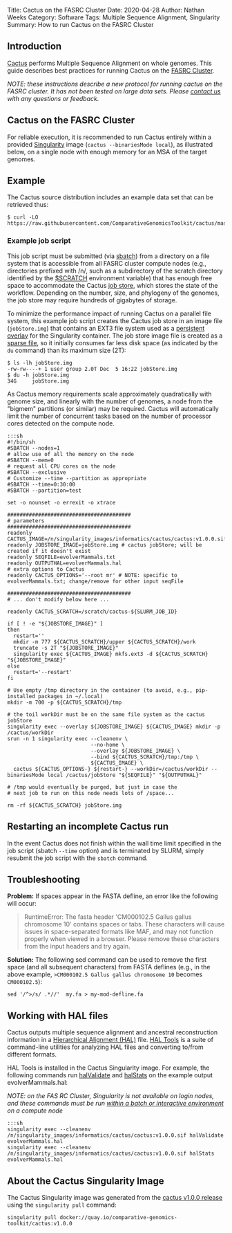 Title: Cactus on the FASRC Cluster
Date: 2020-04-28
Author: Nathan Weeks
Category: Software
Tags: Multiple Sequence Alignment, Singularity
Summary: How to run Cactus on the FASRC Cluster

## Introduction

[Cactus](https://github.com/ComparativeGenomicsToolkit/cactus) performs Multiple Sequence Alignment on whole genomes.
This guide describes best practices for running Cactus on the [FASRC Cluster](https://www.rc.fas.harvard.edu/cluster/).

*NOTE: these instructions describe a new protocol for running cactus on the FASRC cluster.
 It has not been tested on large data sets.
 Please [contact us](pages/about) with any questions or feedback.*

## Cactus on the FASRC Cluster

For reliable execution, it is recommended to run Cactus entirely within a provided [Singularity](https://docs.rc.fas.harvard.edu/kb/singularity-on-the-cluster/) image (`cactus --binariesMode local`), as illustrated below, on a single node with enough memory for an MSA of the target genomes.

## Example

The Cactus source distribution includes an example data set that can be retrieved thus:

```
$ curl -LO https://raw.githubusercontent.com/ComparativeGenomicsToolkit/cactus/master/examples/evolverMammals.txt
```

### Example job script

This job script must be submitted (via [sbatch](https://docs.rc.fas.harvard.edu/kb/running-jobs/#Submitting_batch_jobs_using_the_sbatch_command)) from a directory on a file system that is accessible from all FASRC cluster compute nodes (e.g., directories prefixed with /n/, such as a subdirectory of the scratch directory identified by the [$SCRATCH](https://docs.rc.fas.harvard.edu/kb/policy-scratch/) environment variable) that has enough free space to accommodate the Cactus [job store](https://toil.readthedocs.io/en/latest/running/introduction.html#job-store), which stores the state of the workflow.
Depending on the number, size, and phylogeny of the genomes, the job store may require hundreds of gigabytes of storage.

To minimize the performance impact of running Cactus on a parallel file system, this example job script creates the Cactus job store in an image file (`jobStore.img`) that contains an EXT3 file system used as a [persistent overlay](https://sylabs.io/guides/3.5/user-guide/persistent_overlays.html) for the Singularity container.
The job store image file is created as a [sparse file](https://en.wikipedia.org/wiki/Sparse_file), so it initially consumes far less disk space (as indicated by the `du` command) than its maximum size (2T):

```
$ ls -lh jobStore.img
-rw-rw----+ 1 user group 2.0T Dec  5 16:22 jobStore.img
$ du -h jobStore.img
34G     jobStore.img
```

As Cactus memory requirements scale approximately quadratically with genome size, and linearly with the number of genomes, a node from the "bigmem" partitions (or similar) may be required.
Cactus will automatically limit the number of concurrent tasks based on the number of processor cores detected on the compute node.

    :::sh
    #!/bin/sh
    #SBATCH --nodes=1
    # allow use of all the memory on the node
    #SBATCH --mem=0
    # request all CPU cores on the node
    #SBATCH --exclusive
    # Customize --time --partition as appropriate
    #SBATCH --time=0:30:00
    #SBATCH --partition=test
    
    set -o nounset -o errexit -o xtrace
    
    ########################################
    # parameters
    ########################################
    readonly CACTUS_IMAGE=/n/singularity_images/informatics/cactus/cactus:v1.0.0.sif
    readonly JOBSTORE_IMAGE=jobStore.img # cactus jobStore; will be created if it doesn't exist
    readonly SEQFILE=evolverMammals.txt
    readonly OUTPUTHAL=evolverMammals.hal
    # extra options to Cactus
    readonly CACTUS_OPTIONS='--root mr' # NOTE: specific to evolverMammals.txt; change/remove for other input seqFile
    
    ########################################
    # ... don't modify below here ...
    
    readonly CACTUS_SCRATCH=/scratch/cactus-${SLURM_JOB_ID}
    
    if [ ! -e "${JOBSTORE_IMAGE}" ]
    then
      restart=''
      mkdir -m 777 ${CACTUS_SCRATCH}/upper ${CACTUS_SCRATCH}/work
      truncate -s 2T "${JOBSTORE_IMAGE}"
      singularity exec ${CACTUS_IMAGE} mkfs.ext3 -d ${CACTUS_SCRATCH} "${JOBSTORE_IMAGE}"
    else
      restart='--restart'
    fi
    
    # Use empty /tmp directory in the container (to avoid, e.g., pip-installed packages in ~/.local)
    mkdir -m 700 -p ${CACTUS_SCRATCH}/tmp
    
    # the toil workDir must be on the same file system as the cactus jobStore
    singularity exec --overlay ${JOBSTORE_IMAGE} ${CACTUS_IMAGE} mkdir -p /cactus/workDir
    srun -n 1 singularity exec --cleanenv \
                               --no-home \
                               --overlay ${JOBSTORE_IMAGE} \
                               --bind ${CACTUS_SCRATCH}/tmp:/tmp \
                               ${CACTUS_IMAGE} \
      cactus ${CACTUS_OPTIONS-} ${restart-} --workDir=/cactus/workDir --binariesMode local /cactus/jobStore "${SEQFILE}" "${OUTPUTHAL}"
    
    # /tmp would eventually be purged, but just in case the
    # next job to run on this node needs lots of /space...
    
    rm -rf ${CACTUS_SCRATCH} jobStore.img

## Restarting an incomplete Cactus run

In the event Cactus does not finish within the wall time limit specified in the job script (sbatch `--time` option) and is terminated by SLURM, simply resubmit the job script with the `sbatch` command.

## Troubleshooting

**Problem:** If spaces appear in the FASTA defline, an error like the following will occur:

> RuntimeError: The fasta header 'CM000102.5 Gallus gallus chromosome 10' contains spaces or tabs. These characters will cause issues in space-separated formats like MAF, and may not function properly when viewed in a browser. Please remove these characters from the input headers and try again.

**Solution:** The following sed command can be used to remove the first space (and all subsequent characters) from FASTA deflines (e.g., in the above example, `>CM000102.5 Gallus gallus chromosome 10` becomes `CM000102.5`):

```
sed '/^>/s/ .*//'  my.fa > my-mod-defline.fa
```

## Working with HAL files

Cactus outputs multiple sequence alignment and ancestral reconstruction information in a [Hierarchical Alignment (HAL)](https://github.com/ComparativeGenomicsToolkit/hal/blob/master/README.md) file.
[HAL Tools](https://github.com/ComparativeGenomicsToolkit/hal/blob/master/README.md#hal-tools) is a suite of command-line utilities for analyzing HAL files and converting to/from different formats.

HAL Tools is installed in the Cactus Singularity image.
For example, the following commands run [halValidate](https://github.com/ComparativeGenomicsToolkit/hal/blob/master/README.md#halvalidate) and [halStats](https://github.com/ComparativeGenomicsToolkit/hal/blob/master/README.md#halstats) on the example output evolverMammals.hal:

*NOTE: on the FAS RC Cluster, Singularity is not available on login nodes, and these commands must be run [within a batch or interactive environment](https://docs.rc.fas.harvard.edu/kb/singularity-on-the-cluster/#Singularity_on_the_cluster) on a compute node*

    :::sh
    singularity exec --cleanenv /n/singularity_images/informatics/cactus/cactus:v1.0.0.sif halValidate evolverMammals.hal
    singularity exec --cleanenv /n/singularity_images/informatics/cactus/cactus:v1.0.0.sif halStats evolverMammals.hal

## About the Cactus Singularity Image

The Cactus Singularity image was generated from the [cactus v1.0.0 release](https://github.com/ComparativeGenomicsToolkit/cactus/releases/tag/v1.0.0) using the `singularity pull` command:

```
singularity pull docker://quay.io/comparative-genomics-toolkit/cactus:v1.0.0
```
